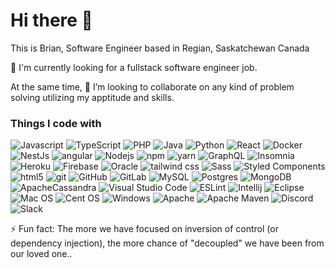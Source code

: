 # Hi there 👋

 This is Brian, Software Engineer based in Regian, Saskatchewan Canada

 🔭 I'm currently looking for a fullstack software engineer job.

 At the same time, 👯 I’m looking to collaborate on any kind of problem solving utilizing my apptitude and skills.

### Things I code with

<p>
  <img alt="Javascript" src="https://img.shields.io/badge/Javascript-%23323330.svg?style=flat-square&logo=javascript&logoColor=%23F7DF1E" />
  <img alt="TypeScript" src="https://img.shields.io/badge/-TypeScript-007ACC?style=flat-square&logo=typescript&logoColor=white" />
  <img alt="PHP" src="https://img.shields.io/badge/php-%23777BB4.svg?style=flat-square&logo=php&logoColor=white" />
  <img alt="Java" src="https://img.shields.io/badge/Java-%23ED8B00.svg?style=flat-square&logo=java&logoColor=white" />
  <img alt="Python" src="https://img.shields.io/badge/python-3670A0?style=flat-square&logo=python&logoColor=ffdd54" />

  <img alt="React" src="https://img.shields.io/badge/-React-45b8d8?style=flat-square&logo=react&logoColor=white" />   
  <img alt="Docker" src="https://img.shields.io/badge/-Docker-46a2f1?style=flat-square&logo=docker&logoColor=white" />  
  <img alt="NestJs" src="https://img.shields.io/badge/-NestJs-ea2845?style=flat-square&logo=nestjs&logoColor=white" />
  <img alt="angular" src="https://img.shields.io/badge/-Angular-DD0031?style=flat-square&logo=angular&logoColor=white" />
  <img alt="Nodejs" src="https://img.shields.io/badge/-Nodejs-43853d?style=flat-square&logo=Node.js&logoColor=white" />
  <img alt="npm" src="https://img.shields.io/badge/-NPM-CB3837?style=flat-square&logo=npm&logoColor=white" />
  <img alt="yarn" src="https://img.shields.io/badge/yarn-%232C8EBB.svg?style=flat-square&logo=yarn&logoColor=white" />
  <img alt="GraphQL" src="https://img.shields.io/badge/-GraphQL-E10098?style=flat-square&logo=graphql&logoColor=white" />
  <img alt="Insomnia" src="https://img.shields.io/badge/-Insomnia-5849BE?style=flat-square&logo=insomnia&logoColor=white" />  
  <img alt="Heroku" src="https://img.shields.io/badge/-Heroku-430098?style=flat-square&logo=heroku&logoColor=white" />
  <img alt="Firebase" src="https://img.shields.io/badge/firebase-%23039BE5.svg?style=flat-square&logo=firebase" />
  <img alt="Oracle" src="https://img.shields.io/badge/Oracle-F80000?style=flat-square&logo=oracle&logoColor=white" />
  <img alt="tailwind css" src="https://img.shields.io/badge/tailwindcss-%2338B2AC.svg?style=flat-square&logo=tailwind-css&logoColor=white" />
  <img alt="Sass" src="https://img.shields.io/badge/-Sass-CC6699?style=flat-square&logo=sass&logoColor=white" />
  <img alt="Styled Components" src="https://img.shields.io/badge/-Styled_Components-db7092?style=flat-square&logo=styled-components&logoColor=white" />
  <img alt="html5" src="https://img.shields.io/badge/-HTML5-E34F26?style=flat-square&logo=html5&logoColor=white" />  

  <img alt="git" src="https://img.shields.io/badge/-Git-F05032?style=flat-square&logo=git&logoColor=white" />   
  <img alt="GitHub" src="https://img.shields.io/badge/github-%23121011.svg?style=flat-square&logo=github&logoColor=white" />
  <img alt="GitLab" src="https://img.shields.io/badge/gitlab-%23181717.svg?style=flat-square&logo=gitlab&logoColor=white" />
  
  <img alt="MySQL" src="https://img.shields.io/badge/mysql-%2300f.svg?style=falt-square&logo=mysql&logoColor=white" />
  <img alt="Postgres" src="https://img.shields.io/badge/postgres-%23316192.svg?style=flat-square&logo=postgresql&logoColor=white" />
  <img alt="MongoDB" src="https://img.shields.io/badge/-MongoDB-13aa52?style=flat-square&logo=mongodb&logoColor=white" />
  <img alt="ApacheCassandra" src="https://img.shields.io/badge/cassandra-%231287B1.svg?style=flat-square&logo=apache-cassandra&logoColor=white" />
  
  <img alt="Visual Studio Code" src="https://img.shields.io/badge/Visual%20Studio%20Code-0078d7.svg?style=flat-square&logo=visual-studio-code&logoColor=white" />
  <img alt="ESLint" src="https://img.shields.io/badge/ESLint-4B3263?style=flat-square&logo=eslint&logoColor=white" />
  <img alt="Intellij" src="https://img.shields.io/badge/IntelliJIDEA-000000.svg?style=flat-square&logo=intellij-idea&logoColor=white" />
  <img alt="Eclipse" src="https://img.shields.io/badge/Eclipse-FE7A16.svg?style=flat-square&logo=Eclipse&logoColor=white" />
  
  <img alt="Mac OS" src="https://img.shields.io/badge/mac%20os-000000?style=flat-square&logo=macos&logoColor=F0F0F0" />
  <img alt="Cent OS" src="https://img.shields.io/badge/cent%20os-002260?style=flat-square&logo=centos&logoColor=F0F0F0" />
  <img alt="Windows" src="https://img.shields.io/badge/Windows-0078D6?style=flat-square&logo=windows&logoColor=white" />
  
  <img alt="Apache" src="https://img.shields.io/badge/apache-%23D42029.svg?style=flat-square&logo=apache&logoColor=white" />
  <img alt="Apache Maven" src="https://img.shields.io/badge/Apache%20Maven-C71A36?style=flat-square&logo=Apache%20Maven&logoColor=white" />
  
  <img alt="Discord" src="https://img.shields.io/badge/%3CBrianJKim%3E-%237289DA.svg?style=flat-square&logo=discord&logoColor=white" />
  <img alt="Slack" src="https://img.shields.io/badge/Slack-4A154B?style=flat-square&logo=slack&logoColor=white" />
</p>


⚡ Fun fact: The more we have focused on inversion of control (or dependency injection), the more chance of "decoupled" we have been from our loved one..



<!--
**jiwoone/jiwoone** is a ✨ _special_ ✨ repository because its `README.md` (this file) appears on your GitHub profile.

Here are some ideas to get you started:

- 🔭 I’m currently working on ...
- 🌱 I’m currently learning ...
- 👯 I’m looking to collaborate on ...
- 🤔 I’m looking for help with ...
- 💬 Ask me about ...
- 📫 How to reach me: ...
- 😄 Pronouns: ...
- ⚡ Fun fact: ...
-->
